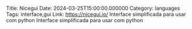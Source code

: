 Title: Nicegui
Date: 2024-03-25T15:00:00.000000
Category: languages
Tags: interface,gui
Link: https://nicegui.io/
Interface simplificada para usar com python
Interface simplificada para usar com python
